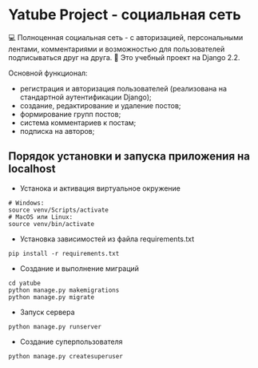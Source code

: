 # Yatube Project - социальная сеть

 💻 Полноценная социальная сеть - с авторизацией, персональными лентами, комментариями и возможностью для пользователей подписываться друг на друга.
📁 Это учебный проект на Django 2.2.

Основной функционал:
- регистрация и авторизация пользователей (реализована на стандартной аутентификации Django);
- создание, редактирование и удаление постов;
- формирование групп постов;
- система комментариев к постам;
- подписка на авторов;

## Порядок установки и запуска приложения на localhost

- Устанока и активация виртуальное окружение
```
# Windows:
source venv/Scripts/activate 
# MacOS или Linux:
source venv/bin/activate 
```
- Установка зависимостей из файла requirements.txt
```
pip install -r requirements.txt
```
- Создание и выполнение миграций
```
cd yatube
python manage.py makemigrations
python manage.py migrate
```
- Запуск сервера
```
python manage.py runserver
```
- Создание суперпользователя
```
python manage.py createsuperuser
```